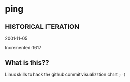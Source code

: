 # ping

## HISTORICAL ITERATION
2001-11-05

Incremented: 1617

## What is this?? 
Linux skills to hack the github commit visualization chart `;-)`
